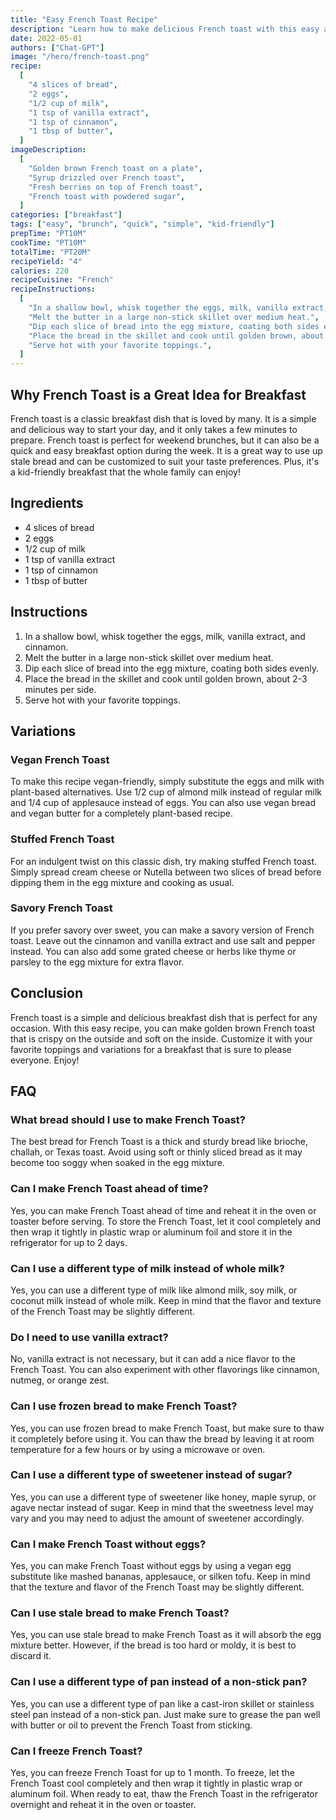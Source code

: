 ```yaml
---
title: "Easy French Toast Recipe"
description: "Learn how to make delicious French toast with this easy and quick recipe that is perfect for breakfast or brunch. With simple ingredients and a few easy steps, you can have this classic dish on your table in no time!"
date: 2022-05-01
authors: ["Chat-GPT"]
image: "/hero/french-toast.png"
recipe:
  [
    "4 slices of bread",
    "2 eggs",
    "1/2 cup of milk",
    "1 tsp of vanilla extract",
    "1 tsp of cinnamon",
    "1 tbsp of butter",
  ]
imageDescription:
  [
    "Golden brown French toast on a plate",
    "Syrup drizzled over French toast",
    "Fresh berries on top of French toast",
    "French toast with powdered sugar",
  ]
categories: ["breakfast"]
tags: ["easy", "brunch", "quick", "simple", "kid-friendly"]
prepTime: "PT10M"
cookTime: "PT10M"
totalTime: "PT20M"
recipeYield: "4"
calories: 220
recipeCuisine: "French"
recipeInstructions:
  [
    "In a shallow bowl, whisk together the eggs, milk, vanilla extract, and cinnamon.",
    "Melt the butter in a large non-stick skillet over medium heat.",
    "Dip each slice of bread into the egg mixture, coating both sides evenly.",
    "Place the bread in the skillet and cook until golden brown, about 2-3 minutes per side.",
    "Serve hot with your favorite toppings.",
  ]
---
```


## Why French Toast is a Great Idea for Breakfast

French toast is a classic breakfast dish that is loved by many. It is a simple and delicious way to start your day, and it only takes a few minutes to prepare. French toast is perfect for weekend brunches, but it can also be a quick and easy breakfast option during the week. It is a great way to use up stale bread and can be customized to suit your taste preferences. Plus, it's a kid-friendly breakfast that the whole family can enjoy!

## Ingredients

- 4 slices of bread
- 2 eggs
- 1/2 cup of milk
- 1 tsp of vanilla extract
- 1 tsp of cinnamon
- 1 tbsp of butter

## Instructions

1. In a shallow bowl, whisk together the eggs, milk, vanilla extract, and cinnamon.
2. Melt the butter in a large non-stick skillet over medium heat.
3. Dip each slice of bread into the egg mixture, coating both sides evenly.
4. Place the bread in the skillet and cook until golden brown, about 2-3 minutes per side.
5. Serve hot with your favorite toppings.

## Variations

### Vegan French Toast

To make this recipe vegan-friendly, simply substitute the eggs and milk with plant-based alternatives. Use 1/2 cup of almond milk instead of regular milk and 1/4 cup of applesauce instead of eggs. You can also use vegan bread and vegan butter for a completely plant-based recipe.

### Stuffed French Toast

For an indulgent twist on this classic dish, try making stuffed French toast. Simply spread cream cheese or Nutella between two slices of bread before dipping them in the egg mixture and cooking as usual.

### Savory French Toast

If you prefer savory over sweet, you can make a savory version of French toast. Leave out the cinnamon and vanilla extract and use salt and pepper instead. You can also add some grated cheese or herbs like thyme or parsley to the egg mixture for extra flavor.

## Conclusion

French toast is a simple and delicious breakfast dish that is perfect for any occasion. With this easy recipe, you can make golden brown French toast that is crispy on the outside and soft on the inside. Customize it with your favorite toppings and variations for a breakfast that is sure to please everyone. Enjoy!

## FAQ

### What bread should I use to make French Toast?

The best bread for French Toast is a thick and sturdy bread like brioche, challah, or Texas toast. Avoid using soft or thinly sliced bread as it may become too soggy when soaked in the egg mixture.

### Can I make French Toast ahead of time?

Yes, you can make French Toast ahead of time and reheat it in the oven or toaster before serving. To store the French Toast, let it cool completely and then wrap it tightly in plastic wrap or aluminum foil and store it in the refrigerator for up to 2 days.

### Can I use a different type of milk instead of whole milk?

Yes, you can use a different type of milk like almond milk, soy milk, or coconut milk instead of whole milk. Keep in mind that the flavor and texture of the French Toast may be slightly different.

### Do I need to use vanilla extract?

No, vanilla extract is not necessary, but it can add a nice flavor to the French Toast. You can also experiment with other flavorings like cinnamon, nutmeg, or orange zest.

### Can I use frozen bread to make French Toast?

Yes, you can use frozen bread to make French Toast, but make sure to thaw it completely before using it. You can thaw the bread by leaving it at room temperature for a few hours or by using a microwave or oven.

### Can I use a different type of sweetener instead of sugar?

Yes, you can use a different type of sweetener like honey, maple syrup, or agave nectar instead of sugar. Keep in mind that the sweetness level may vary and you may need to adjust the amount of sweetener accordingly.

### Can I make French Toast without eggs?

Yes, you can make French Toast without eggs by using a vegan egg substitute like mashed bananas, applesauce, or silken tofu. Keep in mind that the texture and flavor of the French Toast may be slightly different.

### Can I use stale bread to make French Toast?

Yes, you can use stale bread to make French Toast as it will absorb the egg mixture better. However, if the bread is too hard or moldy, it is best to discard it.

### Can I use a different type of pan instead of a non-stick pan?

Yes, you can use a different type of pan like a cast-iron skillet or stainless steel pan instead of a non-stick pan. Just make sure to grease the pan well with butter or oil to prevent the French Toast from sticking.

### Can I freeze French Toast?

Yes, you can freeze French Toast for up to 1 month. To freeze, let the French Toast cool completely and then wrap it tightly in plastic wrap or aluminum foil. When ready to eat, thaw the French Toast in the refrigerator overnight and reheat it in the oven or toaster.
